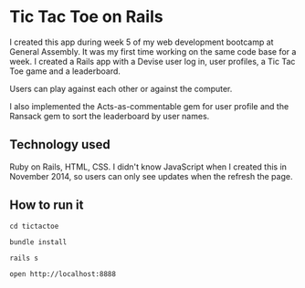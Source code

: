 # Tic Tac Toe on Rails

I created this app during week 5 of my web development bootcamp at General Assembly. It was my first time working on the same code base for a week. I created a Rails app with a Devise user log in, user profiles, a Tic Tac Toe game and a leaderboard. 

Users can play against each other or against the computer.

I also implemented the Acts-as-commentable gem for user profile and the Ransack gem to sort the leaderboard by user names.

## Technology used

Ruby on Rails, HTML, CSS. I didn't know JavaScript when I created this in November 2014, so users can only see updates when the refresh the page.

## How to run it
  `cd tictactoe`

  `bundle install`

  `rails s`
  
 `open http://localhost:8888`
